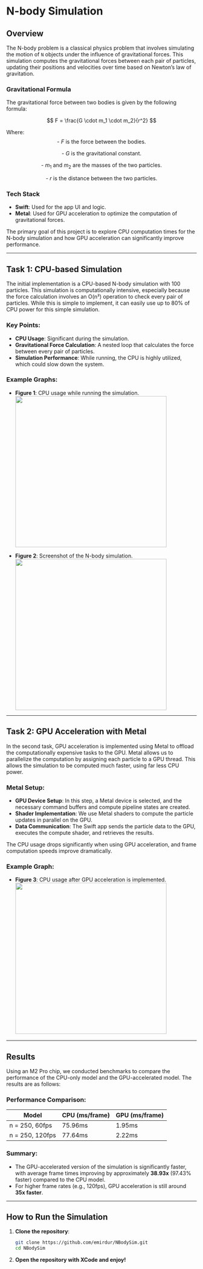 # N-body Simulation

## Overview

The N-body problem is a classical physics problem that involves simulating the motion of `N` objects under the influence of gravitational forces. This simulation computes the gravitational forces between each pair of particles, updating their positions and velocities over time based on Newton’s law of gravitation.

### Gravitational Formula

The gravitational force between two bodies is given by the following formula:

$$
F = \frac{G \cdot m_1 \cdot m_2}{r^2}
$$

Where:
$$
\text{- } F \text{ is the force between the bodies.}
$$

$$
\text{- } G \text{ is the gravitational constant.}
$$

$$
\text{- } m_1 \text{ and } m_2 \text{ are the masses of the two particles.}
$$

$$
\text{- } r \text{ is the distance between the two particles.}
$$

### Tech Stack
- **Swift**: Used for the app UI and logic.
- **Metal**: Used for GPU acceleration to optimize the computation of gravitational forces.

The primary goal of this project is to explore CPU computation times for the N-body simulation and how GPU acceleration can significantly improve performance.

---

## Task 1: CPU-based Simulation

The initial implementation is a CPU-based N-body simulation with 100 particles. This simulation is computationally intensive, especially because the force calculation involves an O(n²) operation to check every pair of particles. While this is simple to implement, it can easily use up to 80% of CPU power for this simple simulation.

### Key Points:
- **CPU Usage**: Significant during the simulation.
- **Gravitational Force Calculation**: A nested loop that calculates the force between every pair of particles.
- **Simulation Performance**: While running, the CPU is highly utilized, which could slow down the system.

### Example Graphs:
- **Figure 1**: CPU usage while running the simulation.  
  <img src="https://github.com/user-attachments/assets/65547bb7-34ca-41a5-9973-faf0af8b18bc" width="400" />

- **Figure 2**: Screenshot of the N-body simulation.  
  <img src="https://github.com/user-attachments/assets/389f86e4-3fb9-474d-ae29-7295cd8d66bc" width="400" />

---

## Task 2: GPU Acceleration with Metal

In the second task, GPU acceleration is implemented using Metal to offload the computationally expensive tasks to the GPU. Metal allows us to parallelize the computation by assigning each particle to a GPU thread. This allows the simulation to be computed much faster, using far less CPU power.

### Metal Setup:
- **GPU Device Setup**: In this step, a Metal device is selected, and the necessary command buffers and compute pipeline states are created.
- **Shader Implementation**: We use Metal shaders to compute the particle updates in parallel on the GPU.
- **Data Communication**: The Swift app sends the particle data to the GPU, executes the compute shader, and retrieves the results.

The CPU usage drops significantly when using GPU acceleration, and frame computation speeds improve dramatically.

### Example Graph:
- **Figure 3**: CPU usage after GPU acceleration is implemented.  
  <img src="https://github.com/user-attachments/assets/dd5756f8-fb5f-4757-816d-3eac08cf6be6" width="400" />

---

## Results

Using an M2 Pro chip, we conducted benchmarks to compare the performance of the CPU-only model and the GPU-accelerated model. The results are as follows:

### Performance Comparison:

| Model | CPU (ms/frame) | GPU (ms/frame) |
|-------|----------------|----------------|
| n = 250, 60fps | 75.96ms | 1.95ms |
| n = 250, 120fps | 77.64ms | 2.22ms |

### Summary:
- The GPU-accelerated version of the simulation is significantly faster, with average frame times improving by approximately **38.93x** (97.43% faster) compared to the CPU model.
- For higher frame rates (e.g., 120fps), GPU acceleration is still around **35x faster**.

---

## How to Run the Simulation

1. **Clone the repository**:
   ```bash
   git clone https://github.com/emirdur/NBodySim.git
   cd NBodySim

2. **Open the repository with XCode and enjoy!**

